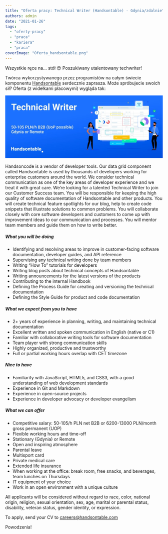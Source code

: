 ```yaml
---
title: "Oferta pracy: Technical Writer (Handsontable) - Gdynia/zdalnie"
authors: admin
date: "2021-01-26"
tags:
  - "oferty-pracy"
  - "praca"
  - "kariera"
  - "praca"
coverImage: "Oferta_handsontable.png"
---
```


Wszystkie ręce na... stół 😊 Poszukiwany utalentowany techwriter!

<!--truncate-->

Twórca wykorzystywanego przez programistów na całym świecie komponentu
[Handsontable](https://handsontable.com/) serdecznie zaprasza. Może spróbujecie
swoich sił? Oferta (z widełkami płacowymi) wygląda tak:

![](images/Techwriter-handsontable-1024x407.jpg)

Handsoncode is a vendor of developer tools. Our data grid component called
Handsontable is used by thousands of developers working for enterprise customers
around the world. We consider technical communication as one of the key areas of
developer experience and we treat it with great care. We’re looking for a
talented Technical Writer to join our Customer Success team. You will be
responsible for keeping the high quality of software documentation of
Handsontable and other products. You will create technical feature spotlights
for our blog, help to create code snippets that illustrate solutions to common
problems. You will collaborate closely with core software developers and
customers to come up with improvement ideas to our communication and processes.
You will mentor team members and guide them on how to write better.

##### What you will be doing

- Identifying and resolving areas to improve in customer-facing software
  documentation, developer guides, and API reference
- Supervising any technical writing done by team members
- Writing “How To” tutorials for developers
- Writing blog posts about technical concepts of Handsontable
- Writing announcements for the latest versions of the products
- Contributing to the internal Handbook
- Defining the Process Guide for creating and versioning the technical
  documentation
- Defining the Style Guide for product and code documentation

##### What we expect from you to have

- 2+ years of experience in planning, writing, and maintaining technical
  documentation
- Excellent written and spoken communication in English (native or C1)
- Familiar with collaborative writing tools for software documentation
- Team player with strong communication skills
- Highly organized, productive and trustworthy
- Full or partial working hours overlap with CET timezone

##### Nice to have

- Familiarity with JavaScript, HTML5, and CSS3, with a good understanding of web
  development standards
- Experience in Git and Markdown
- Experience in open-source projects
- Experience in developer advocacy or developer evangelism

##### What we can offer

- Competitive salary: 50-105/h PLN net B2B or 6200-13000 PLN/month gross
  permanent (UOP)
- Flexible working hours and time-off
- Stationary (Gdynia) or Remote
- Open and inspiring atmosphere
- Parental leave
- Multisport card
- Private medical care
- Extended life insurance
- When working at the office: break room, free snacks, and beverages, team
  lunches on Thursdays
- IT equipment of your choice
- Work in an open environment with a unique culture

All applicants will be considered without regard to race, color, national
origin, religion, sexual orientation, sex, age, marital or parental status,
disability, veteran status, gender identity, or expression.

To apply, send your CV to careers@handsontable.com

Powodzenia!
